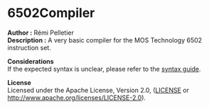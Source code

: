 # 6502Compiler
**Author :** Rémi Pelletier  
**Description :** A very basic compiler for the MOS Technology 6502 instruction set.  
  
**Considerations**   
If the expected syntax is unclear, please refer to the [syntax guide](SYNTAXGUIDE.md).   

  
**License**  
Licensed under the Apache License, Version 2.0, ([LICENSE](LICENSE) or http://www.apache.org/licenses/LICENSE-2.0).

